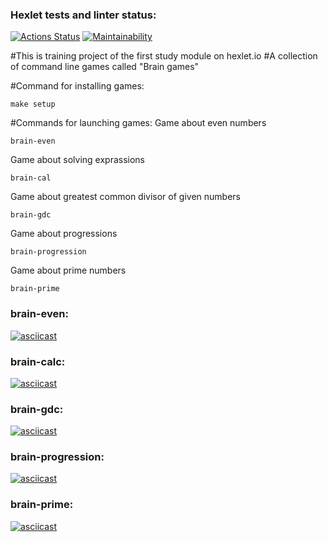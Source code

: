 ### Hexlet tests and linter status:
[![Actions Status](https://github.com/Sam0yl/python-project-49/workflows/hexlet-check/badge.svg)](https://github.com/Sam0yl/python-project-49/actions)
[![Maintainability](https://api.codeclimate.com/v1/badges/2e619e4690692d3c0c73/maintainability)](https://codeclimate.com/github/Sam0yl/python-project-49/maintainability)

#This is training project of the first study module on hexlet.io
#A collection of command line games called "Brain games"

#Command for installing games:
```
make setup 
```

#Commands for launching games:
Game about even numbers
```
brain-even
```
Game about solving exprassions
```
brain-cal
```
Game about greatest common divisor of given numbers

```
brain-gdc
```
Game about progressions
```
brain-progression
```
Game about prime numbers
```
brain-prime
```

### brain-even:
[![asciicast](https://asciinema.org/a/QVEeUKeqi7thB5ZvjMfe3JpXx.svg)](https://asciinema.org/a/QVEeUKeqi7thB5ZvjMfe3JpXx)

### brain-calc:
[![asciicast](https://asciinema.org/a/Iqr0SvaIBVCyusPn3I34Yaza2.svg)](https://asciinema.org/a/Iqr0SvaIBVCyusPn3I34Yaza2)

### brain-gdc:
[![asciicast](https://asciinema.org/a/7ceTHuNT3iU65UHKYkZvoGTsw.svg)](https://asciinema.org/a/7ceTHuNT3iU65UHKYkZvoGTsw)

### brain-progression:
[![asciicast](https://asciinema.org/a/FQ2x9ioSMYPxb7kwmWcUM9EJo.svg)](https://asciinema.org/a/FQ2x9ioSMYPxb7kwmWcUM9EJo)

### brain-prime:
[![asciicast](https://asciinema.org/a/i6cPzl49vbc3ccavzIBymGe0a.svg)](https://asciinema.org/a/i6cPzl49vbc3ccavzIBymGe0a)

